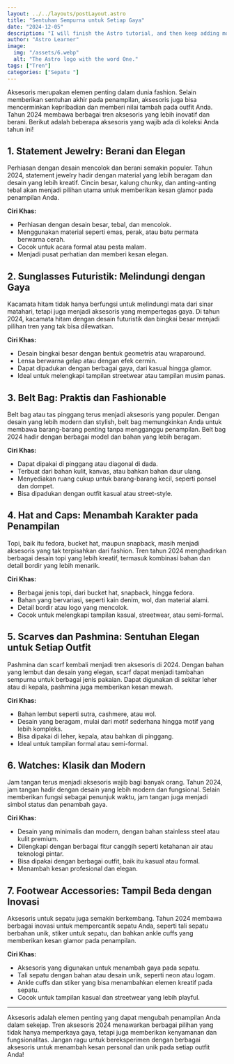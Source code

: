 ```yaml
---
layout: ../../layouts/postLayout.astro
title: "Sentuhan Sempurna untuk Setiap Gaya"
date: "2024-12-05"
description: "I will finish the Astro tutorial, and then keep adding more posts. Watch this space for more to come"
author: "Astro Learner"
image:
  img: "/assets/6.webp"
  alt: "The Astro logo with the word One."
tags: ["Tren"]
categories: ["Sepatu "]
---
```





Aksesoris merupakan elemen penting dalam dunia fashion. Selain memberikan sentuhan akhir pada penampilan, aksesoris juga bisa mencerminkan kepribadian dan memberi nilai tambah pada outfit Anda. Tahun 2024 membawa berbagai tren aksesoris yang lebih inovatif dan berani. Berikut adalah beberapa aksesoris yang wajib ada di koleksi Anda tahun ini!

## 1. Statement Jewelry: Berani dan Elegan

Perhiasan dengan desain mencolok dan berani semakin populer. Tahun 2024, statement jewelry hadir dengan material yang lebih beragam dan desain yang lebih kreatif. Cincin besar, kalung chunky, dan anting-anting tebal akan menjadi pilihan utama untuk memberikan kesan glamor pada penampilan Anda.

**Ciri Khas:**
- Perhiasan dengan desain besar, tebal, dan mencolok.
- Menggunakan material seperti emas, perak, atau batu permata berwarna cerah.
- Cocok untuk acara formal atau pesta malam.
- Menjadi pusat perhatian dan memberi kesan elegan.

## 2. Sunglasses Futuristik: Melindungi dengan Gaya

Kacamata hitam tidak hanya berfungsi untuk melindungi mata dari sinar matahari, tetapi juga menjadi aksesoris yang mempertegas gaya. Di tahun 2024, kacamata hitam dengan desain futuristik dan bingkai besar menjadi pilihan tren yang tak bisa dilewatkan.

**Ciri Khas:**
- Desain bingkai besar dengan bentuk geometris atau wraparound.
- Lensa berwarna gelap atau dengan efek cermin.
- Dapat dipadukan dengan berbagai gaya, dari kasual hingga glamor.
- Ideal untuk melengkapi tampilan streetwear atau tampilan musim panas.

## 3. Belt Bag: Praktis dan Fashionable

Belt bag atau tas pinggang terus menjadi aksesoris yang populer. Dengan desain yang lebih modern dan stylish, belt bag memungkinkan Anda untuk membawa barang-barang penting tanpa mengganggu penampilan. Belt bag 2024 hadir dengan berbagai model dan bahan yang lebih beragam.

**Ciri Khas:**
- Dapat dipakai di pinggang atau diagonal di dada.
- Terbuat dari bahan kulit, kanvas, atau bahkan bahan daur ulang.
- Menyediakan ruang cukup untuk barang-barang kecil, seperti ponsel dan dompet.
- Bisa dipadukan dengan outfit kasual atau street-style.

## 4. Hat and Caps: Menambah Karakter pada Penampilan

Topi, baik itu fedora, bucket hat, maupun snapback, masih menjadi aksesoris yang tak terpisahkan dari fashion. Tren tahun 2024 menghadirkan berbagai desain topi yang lebih kreatif, termasuk kombinasi bahan dan detail bordir yang lebih menarik.

**Ciri Khas:**
- Berbagai jenis topi, dari bucket hat, snapback, hingga fedora.
- Bahan yang bervariasi, seperti kain denim, wol, dan material alami.
- Detail bordir atau logo yang mencolok.
- Cocok untuk melengkapi tampilan kasual, streetwear, atau semi-formal.

## 5. Scarves dan Pashmina: Sentuhan Elegan untuk Setiap Outfit

Pashmina dan scarf kembali menjadi tren aksesoris di 2024. Dengan bahan yang lembut dan desain yang elegan, scarf dapat menjadi tambahan sempurna untuk berbagai jenis pakaian. Dapat digunakan di sekitar leher atau di kepala, pashmina juga memberikan kesan mewah.

**Ciri Khas:**
- Bahan lembut seperti sutra, cashmere, atau wol.
- Desain yang beragam, mulai dari motif sederhana hingga motif yang lebih kompleks.
- Bisa dipakai di leher, kepala, atau bahkan di pinggang.
- Ideal untuk tampilan formal atau semi-formal.

## 6. Watches: Klasik dan Modern

Jam tangan terus menjadi aksesoris wajib bagi banyak orang. Tahun 2024, jam tangan hadir dengan desain yang lebih modern dan fungsional. Selain memberikan fungsi sebagai penunjuk waktu, jam tangan juga menjadi simbol status dan penambah gaya.

**Ciri Khas:**
- Desain yang minimalis dan modern, dengan bahan stainless steel atau kulit premium.
- Dilengkapi dengan berbagai fitur canggih seperti ketahanan air atau teknologi pintar.
- Bisa dipakai dengan berbagai outfit, baik itu kasual atau formal.
- Menambah kesan profesional dan elegan.

## 7. Footwear Accessories: Tampil Beda dengan Inovasi

Aksesoris untuk sepatu juga semakin berkembang. Tahun 2024 membawa berbagai inovasi untuk mempercantik sepatu Anda, seperti tali sepatu berbahan unik, stiker untuk sepatu, dan bahkan ankle cuffs yang memberikan kesan glamor pada penampilan.

**Ciri Khas:**
- Aksesoris yang digunakan untuk menambah gaya pada sepatu.
- Tali sepatu dengan bahan atau desain unik, seperti neon atau logam.
- Ankle cuffs dan stiker yang bisa menambahkan elemen kreatif pada sepatu.
- Cocok untuk tampilan kasual dan streetwear yang lebih playful.

---

Aksesoris adalah elemen penting yang dapat mengubah penampilan Anda dalam sekejap. Tren aksesoris 2024 menawarkan berbagai pilihan yang tidak hanya memperkaya gaya, tetapi juga memberikan kenyamanan dan fungsionalitas. Jangan ragu untuk bereksperimen dengan berbagai aksesoris untuk menambah kesan personal dan unik pada setiap outfit Anda!  
